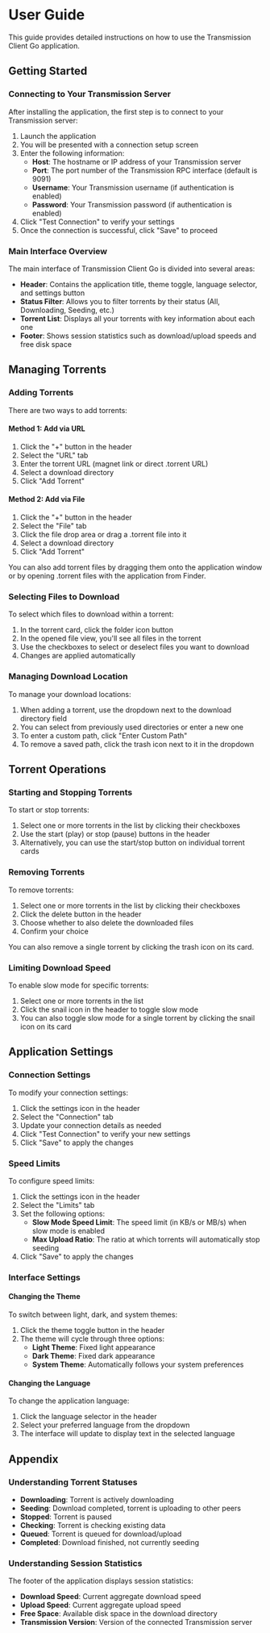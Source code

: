 # User Guide

This guide provides detailed instructions on how to use the Transmission Client Go application.

## Getting Started

### Connecting to Your Transmission Server

After installing the application, the first step is to connect to your Transmission server:

1. Launch the application
2. You will be presented with a connection setup screen
3. Enter the following information:
   - **Host**: The hostname or IP address of your Transmission server
   - **Port**: The port number of the Transmission RPC interface (default is 9091)
   - **Username**: Your Transmission username (if authentication is enabled)
   - **Password**: Your Transmission password (if authentication is enabled)
4. Click "Test Connection" to verify your settings
5. Once the connection is successful, click "Save" to proceed

### Main Interface Overview

The main interface of Transmission Client Go is divided into several areas:

- **Header**: Contains the application title, theme toggle, language selector, and settings button
- **Status Filter**: Allows you to filter torrents by their status (All, Downloading, Seeding, etc.)
- **Torrent List**: Displays all your torrents with key information about each one
- **Footer**: Shows session statistics such as download/upload speeds and free disk space

## Managing Torrents

### Adding Torrents

There are two ways to add torrents:

#### Method 1: Add via URL

1. Click the "+" button in the header
2. Select the "URL" tab
3. Enter the torrent URL (magnet link or direct .torrent URL)
4. Select a download directory
5. Click "Add Torrent"

#### Method 2: Add via File

1. Click the "+" button in the header
2. Select the "File" tab
3. Click the file drop area or drag a .torrent file into it
4. Select a download directory
5. Click "Add Torrent"

You can also add torrent files by dragging them onto the application window or by opening .torrent files with the application from Finder.

### Selecting Files to Download

To select which files to download within a torrent:

1. In the torrent card, click the folder icon button
2. In the opened file view, you'll see all files in the torrent
3. Use the checkboxes to select or deselect files you want to download
4. Changes are applied automatically

### Managing Download Location

To manage your download locations:

1. When adding a torrent, use the dropdown next to the download directory field
2. You can select from previously used directories or enter a new one
3. To enter a custom path, click "Enter Custom Path"
4. To remove a saved path, click the trash icon next to it in the dropdown

## Torrent Operations

### Starting and Stopping Torrents

To start or stop torrents:

1. Select one or more torrents in the list by clicking their checkboxes
2. Use the start (play) or stop (pause) buttons in the header
3. Alternatively, you can use the start/stop button on individual torrent cards

### Removing Torrents

To remove torrents:

1. Select one or more torrents in the list by clicking their checkboxes
2. Click the delete button in the header
3. Choose whether to also delete the downloaded files
4. Confirm your choice

You can also remove a single torrent by clicking the trash icon on its card.

### Limiting Download Speed

To enable slow mode for specific torrents:

1. Select one or more torrents in the list
2. Click the snail icon in the header to toggle slow mode
3. You can also toggle slow mode for a single torrent by clicking the snail icon on its card

## Application Settings

### Connection Settings

To modify your connection settings:

1. Click the settings icon in the header
2. Select the "Connection" tab
3. Update your connection details as needed
4. Click "Test Connection" to verify your new settings
5. Click "Save" to apply the changes

### Speed Limits

To configure speed limits:

1. Click the settings icon in the header
2. Select the "Limits" tab
3. Set the following options:
   - **Slow Mode Speed Limit**: The speed limit (in KB/s or MB/s) when slow mode is enabled
   - **Max Upload Ratio**: The ratio at which torrents will automatically stop seeding
4. Click "Save" to apply the changes

### Interface Settings

#### Changing the Theme

To switch between light, dark, and system themes:

1. Click the theme toggle button in the header
2. The theme will cycle through three options:
   - **Light Theme**: Fixed light appearance
   - **Dark Theme**: Fixed dark appearance
   - **System Theme**: Automatically follows your system preferences

#### Changing the Language

To change the application language:

1. Click the language selector in the header
2. Select your preferred language from the dropdown
3. The interface will update to display text in the selected language

## Appendix

### Understanding Torrent Statuses

- **Downloading**: Torrent is actively downloading
- **Seeding**: Download completed, torrent is uploading to other peers
- **Stopped**: Torrent is paused
- **Checking**: Torrent is checking existing data
- **Queued**: Torrent is queued for download/upload
- **Completed**: Download finished, not currently seeding

### Understanding Session Statistics

The footer of the application displays session statistics:

- **Download Speed**: Current aggregate download speed
- **Upload Speed**: Current aggregate upload speed
- **Free Space**: Available disk space in the download directory
- **Transmission Version**: Version of the connected Transmission server